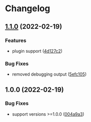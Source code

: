 # Changelog

## [1.1.0](https://github.com/joke/asdf-kn/compare/v1.0.0...v1.1.0) (2022-02-19)


### Features

* plugin support ([4d127c2](https://github.com/joke/asdf-kn/commit/4d127c25f5a610b92719c3df1dc64d6c5c31e272))


### Bug Fixes

* removed debugging output ([5efc105](https://github.com/joke/asdf-kn/commit/5efc10577162753092bfcb7558e18c22acb93be2))

## 1.0.0 (2022-02-19)


### Bug Fixes

* support versions >=1.0.0 ([004a9a3](https://github.com/joke/asdf-kn/commit/004a9a3777630d50879cc99446840c16162a548e))
